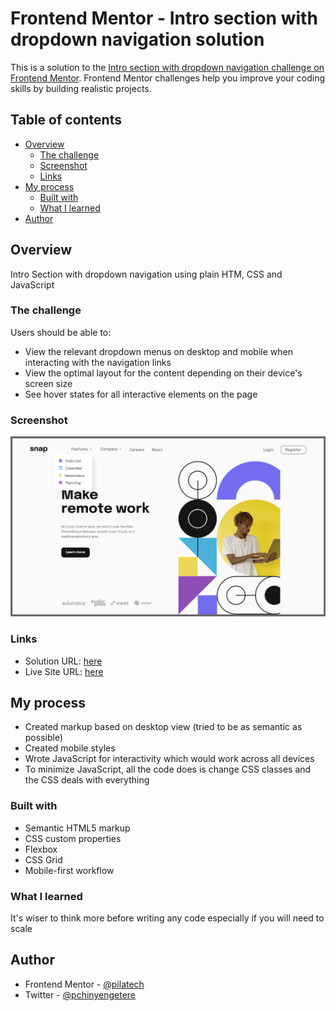 # Frontend Mentor - Intro section with dropdown navigation solution

This is a solution to the [Intro section with dropdown navigation challenge on Frontend Mentor](https://www.frontendmentor.io/challenges/intro-section-with-dropdown-navigation-ryaPetHE5). Frontend Mentor challenges help you improve your coding skills by building realistic projects. 

## Table of contents

- [Overview](#overview)
  - [The challenge](#the-challenge)
  - [Screenshot](#screenshot)
  - [Links](#links)
- [My process](#my-process)
  - [Built with](#built-with)
  - [What I learned](#what-i-learned)
- [Author](#author)

## Overview

Intro Section with dropdown navigation using plain HTM, CSS and JavaScript

### The challenge

Users should be able to:

- View the relevant dropdown menus on desktop and mobile when interacting with the navigation links
- View the optimal layout for the content depending on their device's screen size
- See hover states for all interactive elements on the page

### Screenshot

![](./screenshot.png)

### Links

- Solution URL: [here](https://github.com/pilatech/intro-section-with-dropdown-menu)
- Live Site URL: [here](https://intro-section-with-ddown-menu-by-pilate.netlify.app/)

## My process

 - Created markup based on desktop view (tried to be as semantic as possible)
 - Created mobile styles
 - Wrote JavaScript for interactivity which would work across all devices
 - To minimize JavaScript, all the code does is change CSS classes and the CSS deals with everything

### Built with

- Semantic HTML5 markup
- CSS custom properties
- Flexbox
- CSS Grid
- Mobile-first workflow

### What I learned

It's wiser to think more before writing any code especially if you will need to scale


## Author

- Frontend Mentor - [@pilatech](https://www.frontendmentor.io/profile/pilatech)
- Twitter - [@pchinyengetere](https://www.twitter.com/pchinyengetere)

